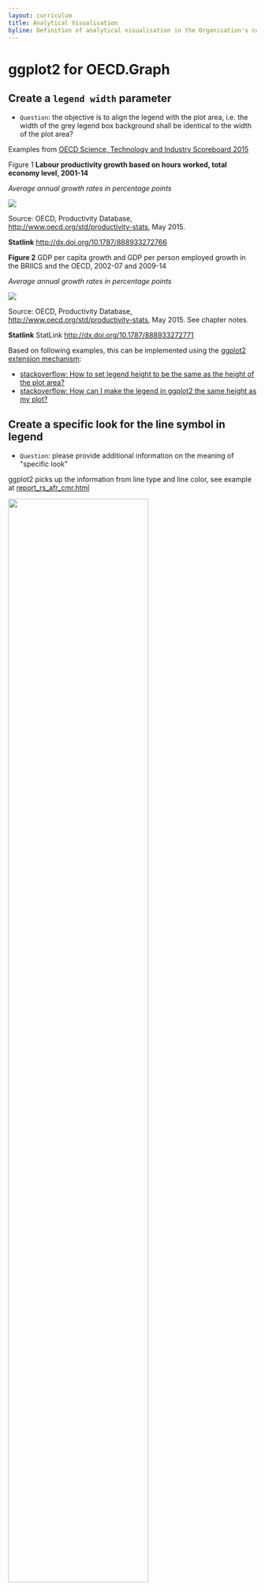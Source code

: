 ```yaml
---
layout: curriculum
title: Analytical Visualisation
byline: Definition of analytical visualisation in the Organisation's context
---
```


# ggplot2 for OECD.Graph 

## Create a `legend width` parameter

- `Question`: the objective is to align the legend with the plot area, i.e. the width of the grey legend box background shall be identical to the width of the plot area?

Examples from [OECD Science, Technology and Industry Scoreboard 2015](http://www.oecd-ilibrary.org/sites/sti_scoreboard-2015-en/01/01/index.html?itemId=/content/book/sti_scoreboard-2015-en&mimeType=text/html&_csp_=8f756a767b3c534ebe0996c66bc099bd)

Figure 1 **Labour productivity growth based on hours worked, total economy level, 2001-14**

*Average annual growth rates in percentage points*

<img src="http://www.oecd-ilibrary.org/sites/sti_scoreboard-2015-en/images/graphics/g1-01.gif" />

Source: OECD, Productivity Database, http://www.oecd.org/std/productivity-stats, May 2015.

**Statlink** http://dx.doi.org/10.1787/888933272766

**Figure 2** GDP per capita growth and GDP per person employed growth in the BRIICS and the OECD, 2002-07 and 2009-14

*Average annual growth rates in percentage points*

<img src="http://www.oecd-ilibrary.org/sites/sti_scoreboard-2015-en/images/graphics/g1-02.gif" />

Source: OECD, Productivity Database, http://www.oecd.org/std/productivity-stats, May 2015. See chapter notes.

**Statlink** StatLink http://dx.doi.org/10.1787/888933272771


Based on following examples, this can be implemented using the [ggplot2 extension mechanism](https://github.com/tidyverse/ggplot2/blob/master/vignettes/extending-ggplot2.Rmd):

- [stackoverflow: How to set legend height to be the same as the height of the plot area?](https://stackoverflow.com/questions/29749661/how-to-set-legend-height-to-be-the-same-as-the-height-of-the-plot-area)
- [stackoverflow: How can I make the legend in ggplot2 the same height as my plot?](https://stackoverflow.com/questions/19214914/how-can-i-make-the-legend-in-ggplot2-the-same-height-as-my-plot/29783981#29783981)


## Create a specific look for the line symbol in legend

- `Question`: please provide additional information on the meaning of "specific look"

ggplot2 picks up the information from line type and line color, see example at [report_rs_afr_cmr.html](https://oecd-ctp.github.io/cn-rs/report_rs_afr_cmr.html)

<img src="https://oecd-ctp.github.io/cn-rs/figures/cmr/taxgdp-plot-1.svg" width="75%" />


## Display a Y axis title at a correct position

- `Question`: does this mean placing 90 degrees rotated y-axis title between main plot title and plot area?

See examples from http://dx.doi.org/10.1787/888933437487

<img src="http://rdata.work/cneo2016/articles/assets/img/eo2016-can1.svg" width="75%" />


## Adding Custom pie labels

- `Question`: please provide examples

When using the `geom_text` geom in ggplot2, the position values may need to be calculated as cumulative sum, see [ggplot, facet, piechart: placing text in the middle of pie chart slices](https://stackoverflow.com/questions/16184188/ggplot-facet-piechart-placing-text-in-the-middle-of-pie-chart-slices)

<img src="https://i.stack.imgur.com/f8VgK.png" />

This is identical for area charts when text labels shall be shown at the center

<img src="https://oecd-ctp.github.io/cn-rs/figures/cmr/taxper-area-plot-1.svg" width="75%" />

~~~
labelposition = ifelse(year==2014, cumsum(value) - 0.5*value, NA)
~~~

|tax    |cou | year|   value|taxlegend                 | labelvalue| labelposition|
|:------|:---|----:|-------:|:-------------------------|----------:|-------------:|
|1100   |ZAF | 2014| 32.0736|Personal income tax       |         32|      16.03680|
|1200   |ZAF | 2014| 17.2286|Corporate income tax      |         17|      40.68790|
|4000   |ZAF | 2014|  5.0634|Property taxes            |          5|      51.83390|
|5111   |ZAF | 2014| 24.2665|VATs                      |         24|      66.49885|
|5000X  |ZAF | 2014| 16.7262|Taxes on goods & services |         17|      86.99520|
|OTHTAX |ZAF | 2014|  4.6417|Other taxes               |          5|      97.67915|


## Implementing a radar Plot

- `Question`: is the existing extension for ggplot2 [ggradar](http://www.ggplot2-exts.org/ggradar.html) and the `radar.plot` function of the [plotrix package](https://cran.r-project.org/web/packages/plotrix/index.html) insufficient? see [radar-examples](http://boot.rdata.work/contrib/radar-example/)

<img src="http://boot.rdata.work/contrib/radar-example/fig/ggradar-examples-1.svg" width="75%" />


## Implementing a High Low Plot

- `Question`: do you mean the "High-Low Lines" Chart Element of Excel?

<img src="http://peltiertech.com/images/2015-10/2013HiLoLinesRibbon.png" />

<!-- https://cran.r-project.org/web/packages/tidyquant/vignettes/TQ04-charting-with-tidyquant.html     -->


## Creation of a second y axis for ggplot2 

- `Question`: did you consider using latticeExtra or base graphics? assuming
  that the plotting functions are not primarily designed for interactive use but
  instead receive parameters from XML templates, a graphical system that can
  work with all three graphing engines (base graphics, lattice and ggplot2) may
  be more flexible. A more detailed explanation can be found
  at
  [Why I don't use ggplot2](https://simplystatistics.org/2016/02/11/why-i-dont-use-ggplot2/).
  A technical implementation that allows unifying the themes of all three
  graphic engines is available from the pander package,
  see
  [Unify R plots with pander](https://www.r-bloggers.com/unify-r-plots-with-pander/).

~~~
evals('hist(df$hp, main = "Histogram in base R")')
~~~

<img src="https://i1.wp.com/1.bp.blogspot.com/-6NUGDPBoaOs/UEXeBEYb07I/AAAAAAAAK7k/CDKu2Ol3mm8/s320/evals-base.png" />

~~~
evals('histogram(df$hp, main = "Histogram with lattice")')
~~~

<img src="https://i1.wp.com/2.bp.blogspot.com/-y_fuvJ8_FHA/UEXeCRrEcCI/AAAAAAAAK7s/MAagxxz9sM4/s320/evals-lattice.png" />

~~~
evals('ggplot(df) + geom_histogram(aes(x = hp), binwidth = 50) + opts(title = "Histogram with ggplot2")')
~~~

<img src="https://i2.wp.com/1.bp.blogspot.com/-AoxM4iW19dY/UEXeDt1jeqI/AAAAAAAAK70/Fds45XekY30/s320/evals-ggplot2.png" />

## Scoping

### Use Cases

Effective visualisation helps users in reasoning about data and evidence:

- data quality check
- comparison of analytical results
- internal communication
- reporting for data dissemination (e.g. "country notes")

### Requirements

Producing visualisations for analytical purpose shall be:

- cheap: faster to create from statistical tool than exporting data to use external tool
- intuitive: native function implementation, examples, documentation
- flexible: allow user to experiment with different mappings and representations

### Current Tools

Software tools already in use by creators of data analysis:

- Graph for MS Excel: execute VBA macros on plots defined in MS Excel to standardise format (for publication)
- base plotting systems of statistical tools in use (Matlab, SAS, Stata, R etc.)
- enhanced plotting systems for specific tools, e.g. [ggplot](http://ggplot2.org/) for R

### Potential Developments

Areas where currently employed tools have shortcomings:

- produce graphics for publication together with data analysis
- cover static chart types that are not available from by MS Excel (e.g. treemap)
- interactive/dynamic content for websites (HTML + JavaScript)

<!-- See also [Algorithm Library]({{ site.url }}/algorithm) -->
